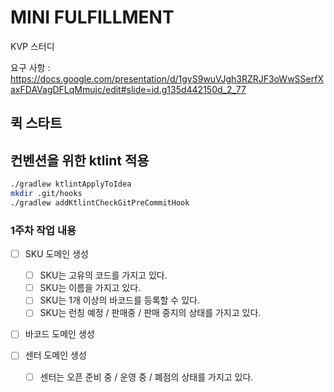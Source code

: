 # MINI FULFILLMENT

KVP 스터디

요구 사항 : https://docs.google.com/presentation/d/1gyS9wuVJgh3RZRJF3oWwSSerfXaxFDAVagDFLqMmujc/edit#slide=id.g135d442150d_2_77

## 퀵 스타트


## 컨벤션을 위한 ktlint 적용 

```sh
./gradlew ktlintApplyToIdea
mkdir .git/hooks
./gradlew addKtlintCheckGitPreCommitHook
```


### 1주차 작업 내용

- [ ] SKU 도메인 생성
  - [ ] SKU는 고유의 코드를 가지고 있다.
  - [ ] SKU는 이름을 가지고 있다.
  - [ ] SKU는 1개 이상의 바코드를 등록할 수 있다.
  - [ ] SKU는 런칭 예정 / 판매중 / 판매 중지의 상태를 가지고 있다.
- [ ] 바코드 도메인 생성

- [ ] 센터 도메인 생성
  - [ ] 센터는 오픈 준비 중 / 운영 중 / 폐점의 상태를 가지고 있다.
